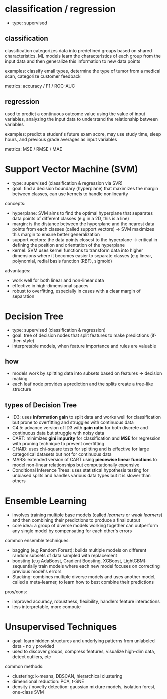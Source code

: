 # classification / regression

- type: supervised

## classification

classification categorizes data into predefined groups based on shared characteristics. ML models learn the characteristics of each group from the input data and then generalize this information to new data points

examples: classify email types, determine the type of tumor from a medical scan, categorize customer feedback

metrics: accuracy / F1 / ROC-AUC

## regression

used to predict a continuous outcome value using the value of input variables, analyzing the input data to understand the relationship between variables

examples: predict a student's future exam score, may use study time, sleep hours, and previous grade averages as input variables

metrics: MSE / RMSE / MAE

# Support Vector Machine (SVM)

- type: supervised (classification & regression via SVR)
- goal: find a decision boundary (hyperplane) that maximizes the margin between classes, can use kernels to handle nonlinearity

concepts:
- hyperplane: SVM aims to find the optimal hyperplane that separates data points of different classes (e.g in a 2D, this is a line)
- margin: is the distance between the hyperplane and the nearest data points from each classes (called support vectors) -> SVM maximizes this margin to ensure better generalization
- support vectors: the data points closest to the hyperplane -> critical in defining the position and orientation of the hyperplane
- kernel: SVM uses kernel functions to transform data into higher dimensions where it becomes easier to separate classes (e.g linear, polynomial, redial basis function (RBF), sigmoid)

advantages:
- work well for both linear and non-linear data
- effective in high-dimensional spaces
- robust to overfitting, especially in cases with a clear margin of separation

# Decision Tree

- type: supervised (classification & regression)
- goal: tree of decision nodes that split features to make predictions (if-then style)
- interpretable models, when feature importance and rules are valuable

## how

- models work by splitting data into subsets based on features -> decision making
- each leaf node provides a prediction and the splits create a tree-like structure

## types of Decision Tree

- ID3: uses **information gain** to split data and works well for classification but prone to overfitting and struggles with continuous data
- C4.5: advance version of ID3 with **gain ratio** for both discrete and continuous data but struggle with noisy data
- CART: minimizes **gini impurity** for classification and **MSE** for regression with pruning technique to prevent overfitting
- CHAID: uses chi-square tests for splitting and is effective for large categorical datasets but not for continuous data
- MARS: extended version of CART using **piecewise linear functions** to model non-linear relationships but computationally expensive
- Conditional Inference Trees: uses statistical hypothesis testing for unbiased splits and handles various data types but it is slower than others

# Ensemble Learning

- involves training multiple base models (called *learners* or *weak learners*) and then combining their predictions to produce a final output
- core idea: a group of diverse models working together can outperform any single model by compensating for each other's errors

common ensemble techniques:
- bagging (e.g Random Forest): builds multiple models on different random subsets of data sampled with replacement
- boosting (e.g AdaBoost, Gradient Boosting, XGBoost, LightGBM): sequentially train models where each new model focuses on correcting previous model's errors
- Stacking: combines multiple diverse models and uses another model, called a meta-learner, to learn how to best combine their predictions

pros/cons:
- improved accuracy, robustness, flexibility, handlers feature interactions
- less interpretable, more compute

# Unsupervised Techniques

- goal: learn hidden structures and underlying patterns from unlabeled data - no `y` provided
- used to discover groups, compress features, visualize high-dim data, detect outliers, etc

common methods:
- clustering: k-means, DBSCAN, hierarchical clustering
- dimensional reduction: PCA, t-SNE
- density / novelty detection: gaussian mixture models, isolation forest, one-class SVM
